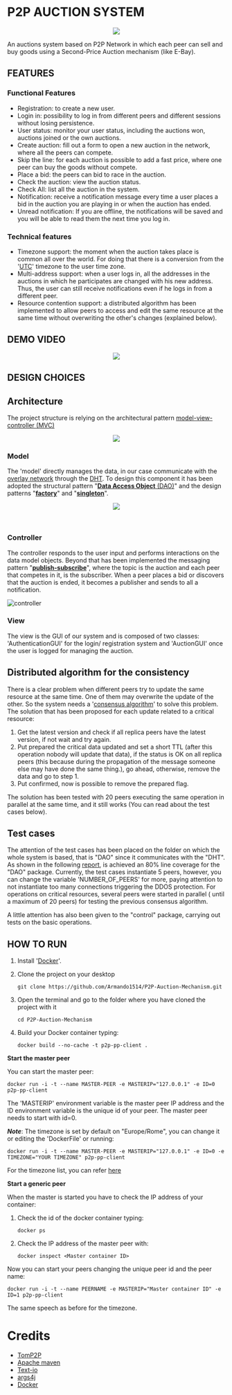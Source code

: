 # P2P AUCTION SYSTEM

<p align="center">
  <img src="http://ferrara.link/img/p2pAuctionMechanism2020/logo.jpg">
</p>

An auctions system based on P2P Network in which each peer can sell and buy goods using a Second-Price Auction mechanism (like E-Bay).

## FEATURES

### Functional Features

- Registration: to create a new user.
- Login in: possibility to log in from different peers and different sessions without losing persistence.
- User status: monitor your user status, including the auctions won, auctions joined or the own auctions.
- Create auction:  fill out a form to open a new auction in the network, where all the peers can compete.
- Skip the line: for each auction is possible to add a fast price, where one peer can buy the goods without compete.
- Place a bid: the peers can bid to race in the auction.
- Check the auction:  view the auction status.
- Check All: list all the auction in the system.
- Notification: receive a notification message every time a user places a bid in the auction you are playing in or when the auction has ended.
- Unread notification: If you are offline, the notifications will be saved and you will be able to read them the next time you log in.

### Technical features

- Timezone support:  the moment when the auction takes place is common all over the world. For doing that there is a conversion from the '[UTC](https://en.wikipedia.org/wiki/Coordinated_Universal_Time)' timezone to the user time zone.
- Multi-address support:  when a user logs in, all the addresses in the auctions in which he participates are changed with his new address. Thus, the user can still receive notifications even if he logs in from a different peer.
- Resource contention support: a distributed algorithm has been implemented to allow peers to access and edit the same resource at the same time without overwriting the other's changes (explained below).

## DEMO VIDEO

<p align="center">
    <a href="http://ferrara.link/img/p2pAuctionMechanism2020/video-p2p-auction.mp4"><img src="http://ferrara.link/img/p2pAuctionMechanism2020/video.png"></a></p>



## DESIGN CHOICES

## Architecture

The project structure is relying on the architectural pattern [model-view-controller (MVC)](https://en.wikipedia.org/wiki/Model%E2%80%93view%E2%80%93controller)

<p align="center">
  <img src="http://ferrara.link/img/p2pAuctionMechanism2020/mvc.png">
</p>

### Model

The 'model' directly manages the data, in our case communicate with the [overlay network](https://en.wikipedia.org/wiki/Overlay_network) through the [DHT](https://en.wikipedia.org/wiki/Distributed_hash_table). To design this component it has been adopted the structural pattern  "[**Data Access Object** (DAO)](https://www.oracle.com/technetwork/java/dataaccessobject-138824.html)" and the design patterns "[**factory**](https://www.tutorialspoint.com/design_pattern/factory_pattern.htm)" and "[**singleton**](https://www.tutorialspoint.com/design_pattern/singleton_pattern.htm)".    



<p align="center">
  <img src="http://ferrara.link/img/p2pAuctionMechanism2020/DAO.jpg">
</p>



​            

### Controller 

The controller responds to the user input and performs interactions on the data model objects.  Beyond that has been implemented the messaging pattern "[**publish-subscribe**](https://en.wikipedia.org/wiki/Publish%E2%80%93subscribe_pattern)", where the topic is the auction and each peer that competes in it, is the subscriber. When a peer places a bid or discovers that the auction is ended, it becomes a publisher and sends to all a notification.

 ![controller](http://ferrara.link/img/p2pAuctionMechanism2020/control.jpg)                       

### View

The view is the GUI of our system and is composed of two classes: 'AuthenticationGUI' for the login/ registration system and 'AuctionGUI' once the user is logged for managing the auction.

## Distributed algorithm for the consistency

There is a clear problem when different peers try to update the same resource at the same time. One of them may overwrite the update of the other. So the system needs a '[consensus algorithm](https://whatis.techtarget.com/definition/consensus-algorithm)' to solve this problem. The solution that has been proposed for each update related to a critical resource: 

1. Get the latest version and check if all replica peers have the latest version, if not wait and try again.
2. Put prepared the critical data updated and set a short TTL (after this operation nobody will update that data), if the status is OK on all replica peers (this because during the propagation of the message someone else may have done the same thing.), go ahead, otherwise, remove the data and go to step 1.
3. Put confirmed, now is possible to remove the prepared flag.

The solution has been tested with 20 peers executing the same operation in parallel at the same time, and it still works (You can read about the test cases below).

## Test cases

The attention of the test cases has been placed on the folder on which the whole system is based, that is "DAO" since it communicates with the "DHT".
As shown in the following [report](http://ferrara.link/img/p2pAuctionMechanism2020/tests.jpg), is achieved an 80% line coverage for the "DAO" package. Currently, the test cases instantiate 5 peers, however, you can change the variable 'NUMBER_OF_PEERS' for more, paying attention to not instantiate too many connections triggering the DDOS protection. For operations on critical resources, several peers were started in parallel ( until a maximum of 20 peers) for testing the previous consensus algorithm. 

A little attention has also been given to the "control" package, carrying out tests on the basic operations.

## HOW TO RUN

1. Install '[Docker](https://docs.docker.com/install/)'.

2. Clone the project on your desktop 

   ```
   git clone https://github.com/Armando1514/P2P-Auction-Mechanism.git
   ```

3. Open the terminal and go to the folder where you have cloned the project with it 

   ```
   cd P2P-Auction-Mechanism
   ```

4. Build your Docker container typing: 

   ```
   docker build --no-cache -t p2p-pp-client .
   ```

    

**Start the master peer**

You can start the master peer:

```
docker run -i -t --name MASTER-PEER -e MASTERIP="127.0.0.1" -e ID=0 p2p-pp-client
```

The 'MASTERIP' environment variable is the master peer IP address and the ID environment variable is the unique id of your peer. The master peer needs to start with id=0. 

***Note***: The timezone is set by default on "Europe/Rome", you can change it or editing the 'DockerFile' or running:

```
docker run -i -t --name MASTER-PEER -e MASTERIP="127.0.0.1" -e ID=0 -e TIMEZONE="YOUR TIMEZONE" p2p-pp-client
```

For the timezone list, you can refer [here](https://garygregory.wordpress.com/2013/06/18/what-are-the-java-timezone-ids/)

**Start a generic peer**

When the master is started you have to check the IP address of your container:

1. Check the id of the docker container typing: 

   ```
   docker ps
   ```

2. Check the IP address of the master peer with: 

   ```
   docker inspect <Master container ID> 
   ```

Now you can start your peers changing the unique peer id and the peer name:

```
docker run -i -t --name PEERNAME -e MASTERIP="Master container ID" -e ID=1 p2p-pp-client
```

The same speech as before for the timezone.

# Credits

- [TomP2P](https://github.com/tomp2p/TomP2P)
- [Apache maven](https://github.com/apache/maven)
- [Text-io](https://github.com/beryx/text-io)
- [args4j](https://github.com/kohsuke/args4j)
- [Docker](https://www.docker.com/)
